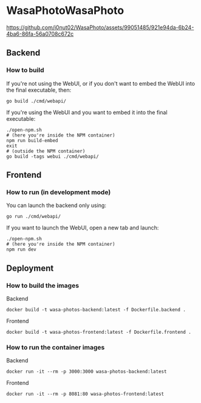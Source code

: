 # WasaPhotoWasaPhoto

https://github.com/i0nut02/WasaPhoto/assets/99051485/921e94da-6b24-4ba6-86fa-56a0708c672c

## Backend
### How to build 
If you're not using the WebUI, or if you don't want to embed the WebUI into the final executable, then:
```
go build ./cmd/webapi/
```
If you're using the WebUI and you want to embed it into the final executable:
```
./open-npm.sh
# (here you're inside the NPM container)
npm run build-embed
exit
# (outside the NPM container)
go build -tags webui ./cmd/webapi/
```

## Frontend
### How to run (in development mode)
You can launch the backend only using:
```
go run ./cmd/webapi/
```
If you want to launch the WebUI, open a new tab and launch:
```
./open-npm.sh
# (here you're inside the NPM container)
npm run dev
```

## Deployment
### How to build the images 
Backend
```
docker build -t wasa-photos-backend:latest -f Dockerfile.backend .
```
Frontend 
```
docker build -t wasa-photos-frontend:latest -f Dockerfile.frontend .
```
### How to run the container images
Backend
```
docker run -it --rm -p 3000:3000 wasa-photos-backend:latest
```
Frontend
```
docker run -it --rm -p 8081:80 wasa-photos-frontend:latest
```
